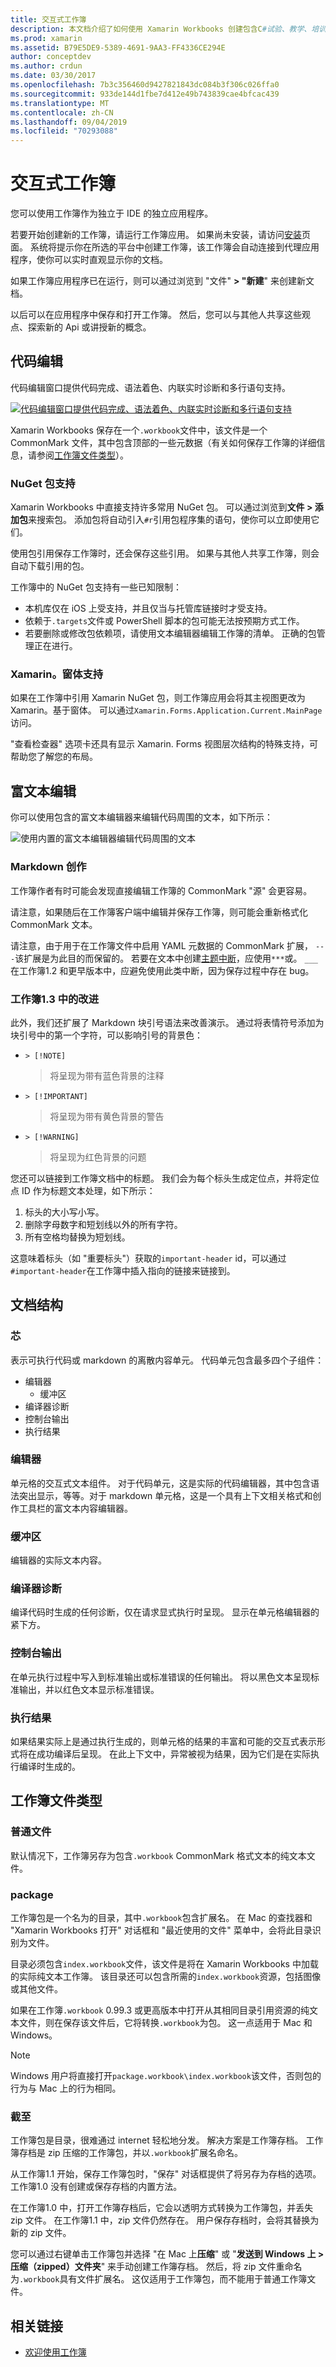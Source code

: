 ```yaml
---
title: 交互式工作簿
description: 本文档介绍了如何使用 Xamarin Workbooks 创建包含C#试验、教学、培训或浏览代码的活动文档。
ms.prod: xamarin
ms.assetid: B79E5DE9-5389-4691-9AA3-FF4336CE294E
author: conceptdev
ms.author: crdun
ms.date: 03/30/2017
ms.openlocfilehash: 7b3c356460d9427821843dc084b3f306c026ffa0
ms.sourcegitcommit: 933de144d1fbe7d412e49b743839cae4bfcac439
ms.translationtype: MT
ms.contentlocale: zh-CN
ms.lasthandoff: 09/04/2019
ms.locfileid: "70293088"
---
```

# <a name="interactive-workbooks"></a>交互式工作簿

您可以使用工作簿作为独立于 IDE 的独立应用程序。

若要开始创建新的工作簿，请运行工作簿应用。 如果尚未安装，请访问[安装](~/tools/workbooks/install.md#install)页面。 系统将提示你在所选的平台中创建工作簿，该工作簿会自动连接到代理应用程序，使你可以实时直观显示你的文档。

如果工作簿应用程序已在运行，则可以通过浏览到 "文件" **> "新建**" 来创建新文档。

以后可以在应用程序中保存和打开工作簿。 然后，您可以与其他人共享这些观点、探索新的 Api 或讲授新的概念。

## <a name="code-editing"></a>代码编辑

代码编辑窗口提供代码完成、语法着色、内联实时诊断和多行语句支持。

[![](workbook-images/inspector-0.6.0-repl-small.png "代码编辑窗口提供代码完成、语法着色、内联实时诊断和多行语句支持")](workbook-images/inspector-0.6.0-repl.png#lightbox)

Xamarin Workbooks 保存在一个`.workbook`文件中，该文件是一个 CommonMark 文件，其中包含顶部的一些元数据（有关如何保存工作簿的详细信息，请参阅[工作簿文件类型](#workbooks-files-types)）。

### <a name="nuget-package-support"></a>NuGet 包支持

Xamarin Workbooks 中直接支持许多常用 NuGet 包。 可以通过浏览到**文件 > 添加包**来搜索包。 添加包将自动引入`#r`引用包程序集的语句，使你可以立即使用它们。

使用包引用保存工作簿时，还会保存这些引用。 如果与其他人共享工作簿，则会自动下载引用的包。

工作簿中的 NuGet 包支持有一些已知限制：

- 本机库仅在 iOS 上受支持，并且仅当与托管库链接时才受支持。
- 依赖于`.targets`文件或 PowerShell 脚本的包可能无法按预期方式工作。
- 若要删除或修改包依赖项，请使用文本编辑器编辑工作簿的清单。 正确的包管理正在进行。

### <a name="xamarinforms-support"></a>Xamarin。窗体支持

如果在工作簿中引用 Xamarin NuGet 包，则工作簿应用会将其主视图更改为 Xamarin。基于窗体。 可以通过`Xamarin.Forms.Application.Current.MainPage`访问。

"查看检查器" 选项卡还具有显示 Xamarin. Forms 视图层次结构的特殊支持，可帮助您了解您的布局。

## <a name="rich-text-editing"></a>富文本编辑

你可以使用包含的富文本编辑器来编辑代码周围的文本，如下所示：

![](workbook-images/inspector-0.6.2-editing.gif "使用内置的富文本编辑器编辑代码周围的文本")

### <a name="markdown-authoring"></a>Markdown 创作

工作簿作者有时可能会发现直接编辑工作簿的 CommonMark "源" 会更容易。

请注意，如果随后在工作簿客户端中编辑并保存工作簿，则可能会重新格式化 CommonMark 文本。

请注意，由于用于在工作簿文件中启用 YAML 元数据的 CommonMark 扩展， `---`该扩展是为此目的而保留的。 若要在文本中创建[主题中断](http://spec.commonmark.org/0.27/#thematic-break)，应使用`***`或。 `___` 在工作簿1.2 和更早版本中，应避免使用此类中断，因为保存过程中存在 bug。

### <a name="improvements-in-workbooks-13"></a>工作簿1.3 中的改进

此外，我们还扩展了 Markdown 块引号语法来改善演示。 通过将表情符号添加为块引号中的第一个字符，可以影响引号的背景色：

- `> [!NOTE]`
    > 将呈现为带有蓝色背景的注释
- `> [!IMPORTANT]`
    > 将呈现为带有黄色背景的警告
- `> [!WARNING]`
    > 将呈现为红色背景的问题

您还可以链接到工作簿文档中的标题。 我们会为每个标头生成定位点，并将定位点 ID 作为标题文本处理，如下所示：

1. 标头的大小写小写。
1. 删除字母数字和短划线以外的所有字符。
1. 所有空格均替换为短划线。

这意味着标头（如 "重要标头"）获取的`important-header` id，可以通过`#important-header`在工作簿中插入指向的链接来链接到。

## <a name="document-structure"></a>文档结构

### <a name="cell"></a>芯

表示可执行代码或 markdown 的离散内容单元。 代码单元包含最多四个子组件：

- 编辑器
  - 缓冲区
- 编译器诊断
- 控制台输出
- 执行结果

### <a name="editor"></a>编辑器

单元格的交互式文本组件。 对于代码单元，这是实际的代码编辑器，其中包含语法突出显示，等等。对于 markdown 单元格，这是一个具有上下文相关格式和创作工具栏的富文本内容编辑器。

### <a name="buffer"></a>缓冲区

编辑器的实际文本内容。

### <a name="compiler-diagnostics"></a>编译器诊断

编译代码时生成的任何诊断，仅在请求显式执行时呈现。 显示在单元格编辑器的紧下方。

### <a name="console-output"></a>控制台输出

在单元执行过程中写入到标准输出或标准错误的任何输出。 将以黑色文本呈现标准输出，并以红色文本显示标准错误。

### <a name="execution-results"></a>执行结果

如果结果实际上是通过执行生成的，则单元格的结果的丰富和可能的交互式表示形式将在成功编译后呈现。 在此上下文中，异常被视为结果，因为它们是在实际执行编译时生成的。

## <a name="workbooks-files-types"></a>工作簿文件类型

### <a name="plain-files"></a>普通文件

默认情况下，工作簿另存为包含`.workbook` CommonMark 格式文本的纯文本文件。

### <a name="packages"></a>package

工作簿包是一个名为的目录，其中`.workbook`包含扩展名。
在 Mac 的查找器和 "Xamarin Workbooks 打开" 对话框和 "最近使用的文件" 菜单中，会将此目录识别为文件。

目录必须包含`index.workbook`文件，该文件是将在 Xamarin Workbooks 中加载的实际纯文本工作簿。 该目录还可以包含所需的`index.workbook`资源，包括图像或其他文件。

如果在工作簿`.workbook` 0.99.3 或更高版本中打开从其相同目录引用资源的纯文本文件，则在保存该文件后，它将转换`.workbook`为包。 这一点适用于 Mac 和 Windows。

> [!NOTE]
> Windows 用户将直接打开`package.workbook\index.workbook`该文件，否则包的行为与 Mac 上的行为相同。

### <a name="archives"></a>截至

工作簿包是目录，很难通过 internet 轻松地分发。 解决方案是工作簿存档。 工作簿存档是 zip 压缩的工作簿包，并以`.workbook`扩展名命名。

从工作簿1.1 开始，保存工作簿包时，"保存" 对话框提供了将另存为存档的选项。 工作簿1.0 没有创建或保存存档的内置方法。

在工作簿1.0 中，打开工作簿存档后，它会以透明方式转换为工作簿包，并丢失 zip 文件。 在工作簿1.1 中，zip 文件仍然存在。 用户保存存档时，会将其替换为新的 zip 文件。

您可以通过右键单击工作簿包并选择 "在 Mac 上**压缩**" 或 "**发送到 Windows 上 > 压缩（zipped）文件夹**" 来手动创建工作簿存档。 然后，将 zip 文件重命名为`.workbook`具有文件扩展名。 这仅适用于工作簿包，而不能用于普通工作簿文件。

## <a name="related-links"></a>相关链接

- [欢迎使用工作簿](https://developer.xamarin.com/workbooks/workbooks/getting-started/welcome.workbook)
